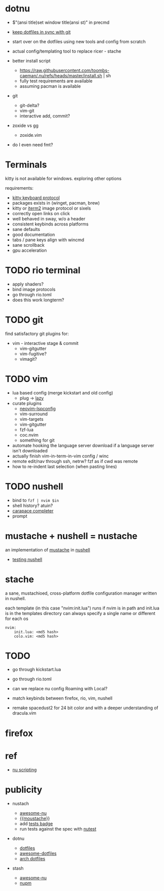 # dotnu

* $"(ansi title)set window title(ansi st)" in precmd

* [keep dotfiles in sync with git](https://github.com/dotphiles/dotsync)

* start over on the dotfiles using new tools and config from scratch
* actual config/templating tool to replace ricer - stache
* better install script
    * https://raw.githubusercontent.com/toombs-caeman/.nu/refs/heads/master/install.sh | sh
    * fully test requirements are available
    * assuming pacman is available
* git
    * git-delta?
    * vim-git
    * interactive add, commit?
* zoxide vs gg
    * zoxide.vim
* do I even need fmt?

# Terminals
kitty is not available for windows. exploring other options

requirements:
* [kitty keyboard protocol](https://sw.kovidgoyal.net/kitty/keyboard-protocol/)
* packages exists in (winget, pacman, brew)
* kitty or [iterm2](https://iterm2.com/documentation-images.html) image protocol or sixels
* correctly open links on click
* well behaved in sway, w/o a header
* consistent keybinds across platforms
* sane defaults
* good documentation
* tabs / pane keys align with wincmd
* sane scrollback
* gpu acceleration

# TODO rio terminal
* apply shaders?
* bind image protocols
* go through rio.toml
* does this work longterm?

# TODO git
find satisfactory git plugins for:
* vim - interactive stage & commit
    * vim-gitgutter
    * vim-fugitive?
    * vimagit?

# TODO vim
* lua based config (merge kickstart and old config)
    * plug -> [lazy](http://www.lazyvim.org/)
* curate plugins
    * [neovim-lspconfig](https://github.com/neovim/nvim-lspconfig)
    * vim-surround
    * vim-targets
    * vim-gitgutter
    * fzf-lua
    * coc.nvim
    * something for git
* automate hooking the language server download if a language server isn't downloaded
* actually finish vim-in-term-in-vim config / winc
* remote edit/nav through ssh, netrw? fzf as if cwd was remote
* how to re-indent last selection (when pasting lines)

# TODO nushell
* bind <A-e> to `fzf | nvim $in`
* shell history? atuin?
* [carapace completer](https://github.com/carapace-sh/carapace)
* prompt

# mustache + nushell = nustache
an implementation of [mustache](https://mustache.github.io/mustache.5.html) in [nushell](https://www.nushell.sh/)
* [testing nushell](https://www.nushell.sh/book/testing.html)

# stache
a sane, mustachioed, cross-platform dotfile configuration manager written in nushell.

each template (in this case "nvim:init.lua") runs if nvim is in path and init.lua is in the templates directory
can always specify a single name or different for each os

```.stash.lock
nvim:
    init.lua: <md5 hash>
    colo.vim: <md5 hash>
```

# TODO
* go through kickstart.lua
* go through rio.toml
* can we replace nu config Roaming with Local?
* match keybinds between firefox, rio, vim, nushell

* remake spacedust2 for 24 bit color and with a deeper understanding of dracula.vim

# firefox

# ref
* [nu scripting](https://www.nushell.sh/book/scripts.html)

# publicity
* nustach
    * [awesome-nu](https://github.com/nushell/awesome-nu)
    * [{{moustache}}](https://mustache.github.io/)
    * add [tests badge](https://docs.github.com/en/actions/monitoring-and-troubleshooting-workflows/monitoring-workflows/adding-a-workflow-status-badge)
    * run tests against the spec with [nutest](https://github.com/vyadh/nutest)

* dotnu
    * [dotfiles](https://dotfiles.github.io/)
    * [awesome-dotfiles](https://github.com/webpro/awesome-dotfiles)
    * [arch dotfiles](https://wiki.archlinux.org/title/Dotfiles)

* stash
    * [awesome-nu](https://github.com/nushell/awesome-nu)
    * [nupm](https://github.com/nushell/nupm)
